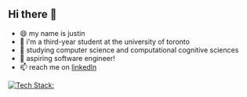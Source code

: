 ## Hi there 👋
- 😄 my name is justin
- 🔭 i'm a third-year student at the university of toronto
- 🌱 studying computer science and computational cognitive sciences
- 👯 aspiring software engineer!
- 📫 reach me on [linkedln](https://www.linkedin.com/in/justin-li-2ba675199/)

[![Tech Stack:](https://skillicons.dev/icons?i=py,pytorch,r,c,html,css,react,flask,js,vscode)](https://skillicons.dev)
<!--
**jempio/jempio** is a ✨ _special_ ✨ repository because its `README.md` (this file) appears on your GitHub profile.

Here are some ideas to get you started:

- 🔭 I’m currently working on ...
- 🌱 I’m currently learning ...
- 👯 I’m looking to collaborate on ...
- 🤔 I’m looking for help with ...
- 💬 Ask me about ...
- 📫 How to reach me: ...
- 😄 Pronouns: ...
- ⚡ Fun fact: ...
-->
